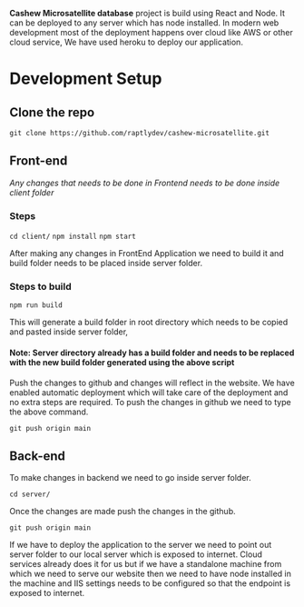 **Cashew Microsatellite database** project is build using React and Node. It can be deployed to any server which has node installed. In modern web development most of the deployment happens over cloud like AWS or other cloud service, We have used heroku to deploy our application.

# Development Setup

## Clone the repo
`git clone https://github.com/raptlydev/cashew-microsatellite.git`

## Front-end

*Any changes that needs to be done in Frontend needs to be done inside client folder*

### Steps
`cd client/`
`npm install`
`npm start`

After making any changes in FrontEnd Application we need to build it and build folder needs to be placed inside server folder.

### Steps to build

`npm run build`

This will generate a build folder in root directory which needs to be copied and pasted inside server folder,

#### Note: Server directory already has a build folder and needs to be replaced with the new build folder generated using the above script

Push the changes to github and changes will reflect in the website. We have enabled automatic deployment which will take care of the deployment and no extra steps are required. To push the changes in github we need to type the above command.

`git push origin main`

## Back-end

To make changes in backend we need to go inside server folder.

`cd server/`

Once the changes are made push the changes in the github.

`git push origin main`

If we have to deploy the application to the server we need to point out server folder to our local server which is exposed to internet. Cloud services already does it for us but if we have a standalone machine from which we need to serve our website then we need to have node installed in the machine and IIS settings needs to be configured so that the endpoint is exposed to internet.

